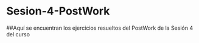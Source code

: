# Sesion-4-PostWork

##Aquí se encuentran los ejercicios resueltos del PostWork de la Sesión 4 del curso

